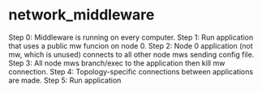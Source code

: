 # network_middleware

Step 0: Middleware is running on every computer.
Step 1: Run application that uses a public mw funcion on node 0.
Step 2: Node 0 application (not mw, which is unused) connects to all other node mws sending config file.
Step 3: All node mws branch/exec to the application then kill mw connection.
Step 4: Topology-specific connections between applications are made.
Step 5: Run application
